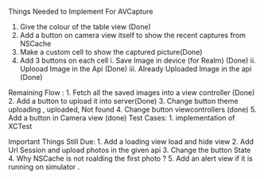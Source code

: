 Things Needed to Implement For AVCapture
1. Give the colour of the table view (Done)
2. Add a button on camera view itself to show the recent captures from NSCache
3. Make a custom cell to show the captured picture(Done)
4. Add 3 buttons on each cell
      i. Save Image in device (for Realm) (Done) 
      ii. Uplooad Image in the Api (Done)
      iii. Already Uploaded Image in the api (Done)
   

Remaining Flow :
    1. Fetch all the saved images into a view controller (Done)
    2. Add a button to upload it into server(Done)
    3. Change button theme uploading , uploaded, Not found
    4. Change button viewcontrollers (done)
    5. Add a button in Camera view (done)
Test Cases:
    1. implementation of XCTest


Important Things Still Due:
     1. Add a loading view load and hide view
     2. Add Url Session and upload photos in the given api
     3. Change the button State
     4. Why NSCache is not roalding the first photo ?
     5. Add an alert view if it is running on simulator .
    
